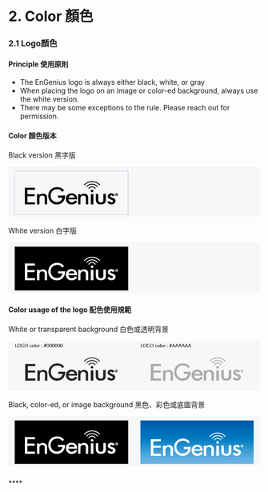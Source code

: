 # 2.  Color 顏色

### 2.1 Logo顏色

#### Principle 使用原則

* The EnGenius logo is always either black, white, or gray 
* When placing the logo on an image or color-ed background, always use the white version. 
* There may be some exceptions to the rule. Please reach out for permission.



####  Color 顏色版本

Black version 黑字版

![](../.gitbook/assets/gong-zuo-qu-yu-1-fu-ben-21100.jpg)

White version 白字版

![](../.gitbook/assets/gong-zuo-qu-yu-1-fu-ben-23100.jpg)

#### Color usage of the logo 配色使用規範

White or transparent background 白色或透明背景

![](../.gitbook/assets/gong-zuo-qu-yu-1-fu-ben-22100.jpg)



Black, color-ed, or image background 黑色、彩色或底圖背景

![](../.gitbook/assets/gong-zuo-qu-yu-1-fu-ben-24100.jpg)

### 

\*\*\*\*

